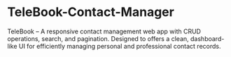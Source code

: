 # TeleBook-Contact-Manager
TeleBook – A responsive contact management web app with CRUD operations, search, and pagination. Designed to offers a clean, dashboard-like UI for efficiently managing personal and professional contact records.
